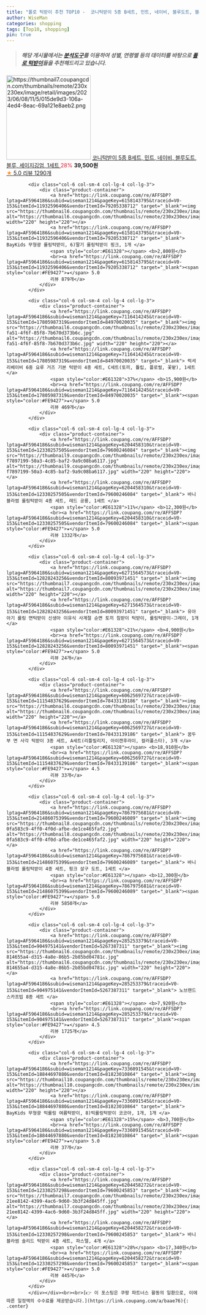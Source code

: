 ```yaml
---
title: "폴로 턱받이 추천 TOP10 -  코니턱받이 5종 B세트, 민트, 네이비, 블루도트, 블루, 세이지깅엄, 1세트 "
author: WiseMan
categories: shopping
tags: [Top10, shopping]
pin: true
---
```


> ##### 해당 게시물에서는 [**분석도구**](https://itemscout.io/)를 이용하여 **성별**, **연령별** 등의 데이터를 바탕으로 [**폴로 턱받이**](https://link.coupang.com/a/baae76)들을 추천해드리고 있습니다.
<div class="container"><div class="row">
            <div class="col-6 col-sm-4 col-lg-4 col-lg-3">
                <div class="product-container">
                    <a href="https://link.coupang.com/re/AFFSDP?lptag=AF5964186&subid=wiseman1214&pageKey=7680040340&traceid=V0-153&itemId=19093398804&vendorItemId=86214254658" target="_blank"><img src="https://thumbnail7.coupangcdn.com/thumbnails/remote/230x230ex/image/retail/images/2023/06/08/11/5/015de9d3-106a-4ed4-8eac-69a121e8aeb2.png" alt="https://thumbnail7.coupangcdn.com/thumbnails/remote/230x230ex/image/retail/images/2023/06/08/11/5/015de9d3-106a-4ed4-8eac-69a121e8aeb2.png" width="220" height="220"></a>
                    <a href="https://link.coupang.com/re/AFFSDP?lptag=AF5964186&subid=wiseman1214&pageKey=7680040340&traceid=V0-153&itemId=19093398804&vendorItemId=86214254658" target="_blank"> 코니턱받이 5종 B세트, 민트, 네이비, 블루도트, 블루, 세이지깅엄, 1세트 </a>
                    <span style="color:#E61328">28%</span> <b>39,500원</b>
                    <br><a href="https://link.coupang.com/re/AFFSDP?lptag=AF5964186&subid=wiseman1214&pageKey=7680040340&traceid=V0-153&itemId=19093398804&vendorItemId=86214254658" target="_blank"><span style="color:#FE9427">★</span> 5.0
                    리뷰 1290개</a>
                </div>
            </div>
            
            <div class="col-6 col-sm-4 col-lg-4 col-lg-3">
                <div class="product-container">
                    <a href="https://link.coupang.com/re/AFFSDP?lptag=AF5964186&subid=wiseman1214&pageKey=6158143795&traceid=V0-153&itemId=11932596406&vendorItemId=79205338712" target="_blank"><img src="https://thumbnail6.coupangcdn.com/thumbnails/remote/230x230ex/image/vendor_inventory/61df/0add77c47bc65b783e3fd65b9430ef6542b243d225270e27ac4fb4cf0831.jpg" alt="https://thumbnail6.coupangcdn.com/thumbnails/remote/230x230ex/image/vendor_inventory/61df/0add77c47bc65b783e3fd65b9430ef6542b243d225270e27ac4fb4cf0831.jpg" width="220" height="220"></a>
                    <a href="https://link.coupang.com/re/AFFSDP?lptag=AF5964186&subid=wiseman1214&pageKey=6158143795&traceid=V0-153&itemId=11932596406&vendorItemId=79205338712" target="_blank"> BayKids 무형광 롤링턱받이, 6)딸기 롤링턱받이 핑크, 1개 </a>
                    <span style="color:#E61328"></span> <b>2,800원</b>
                    <br><a href="https://link.coupang.com/re/AFFSDP?lptag=AF5964186&subid=wiseman1214&pageKey=6158143795&traceid=V0-153&itemId=11932596406&vendorItemId=79205338712" target="_blank"><span style="color:#FE9427">★</span> 5.0
                    리뷰 879개</a>
                </div>
            </div>
            
            <div class="col-6 col-sm-4 col-lg-4 col-lg-3">
                <div class="product-container">
                    <a href="https://link.coupang.com/re/AFFSDP?lptag=AF5964186&subid=wiseman1214&pageKey=7116414245&traceid=V0-153&itemId=17805987319&vendorItemId=84970020035" target="_blank"><img src="https://thumbnail6.coupangcdn.com/thumbnails/remote/230x230ex/image/retail/images/2023/02/06/16/2/e7cb06a5-fa51-4f6f-85f8-7b670d373b6c.jpg" alt="https://thumbnail6.coupangcdn.com/thumbnails/remote/230x230ex/image/retail/images/2023/02/06/16/2/e7cb06a5-fa51-4f6f-85f8-7b670d373b6c.jpg" width="220" height="220"></a>
                    <a href="https://link.coupang.com/re/AFFSDP?lptag=AF5964186&subid=wiseman1214&pageKey=7116414245&traceid=V0-153&itemId=17805987319&vendorItemId=84970020035" target="_blank"> 럭셔리베이비 6중 요루 거즈 기본 턱받이 4종 세트, C세트(토끼, 튤립, 플로럴, 꽃밭), 1세트 </a>
                    <span style="color:#E61328">37%</span> <b>15,900원</b>
                    <br><a href="https://link.coupang.com/re/AFFSDP?lptag=AF5964186&subid=wiseman1214&pageKey=7116414245&traceid=V0-153&itemId=17805987319&vendorItemId=84970020035" target="_blank"><span style="color:#FE9427">★</span> 5.0
                    리뷰 469개</a>
                </div>
            </div>
            
            <div class="col-6 col-sm-4 col-lg-4 col-lg-3">
                <div class="product-container">
                    <a href="https://link.coupang.com/re/AFFSDP?lptag=AF5964186&subid=wiseman1214&pageKey=6204458310&traceid=V0-153&itemId=12330257505&vendorItemId=79600246084" target="_blank"><img src="https://thumbnail9.coupangcdn.com/thumbnails/remote/230x230ex/image/retail/images/2356226657425772-f7897199-50a3-4c85-baf2-9a9c08ba6117.jpg" alt="https://thumbnail9.coupangcdn.com/thumbnails/remote/230x230ex/image/retail/images/2356226657425772-f7897199-50a3-4c85-baf2-9a9c08ba6117.jpg" width="220" height="220"></a>
                    <a href="https://link.coupang.com/re/AFFSDP?lptag=AF5964186&subid=wiseman1214&pageKey=6204458310&traceid=V0-153&itemId=12330257505&vendorItemId=79600246084" target="_blank"> 바니블라썸 롤링턱받이 4종 세트, 레드 공룡, 1세트 </a>
                    <span style="color:#E61328">11%</span> <b>12,300원</b>
                    <br><a href="https://link.coupang.com/re/AFFSDP?lptag=AF5964186&subid=wiseman1214&pageKey=6204458310&traceid=V0-153&itemId=12330257505&vendorItemId=79600246084" target="_blank"><span style="color:#FE9427">★</span> 5.0
                    리뷰 1332개</a>
                </div>
            </div>
            
            <div class="col-6 col-sm-4 col-lg-4 col-lg-3">
                <div class="product-container">
                    <a href="https://link.coupang.com/re/AFFSDP?lptag=AF5964186&subid=wiseman1214&pageKey=6271564573&traceid=V0-153&itemId=12828243256&vendorItemId=80093971451" target="_blank"><img src="https://thumbnail7.coupangcdn.com/thumbnails/remote/230x230ex/image/vendor_inventory/355a/ec6063d7ed1acc9350bb0f74d4334fc69c7a68f5640679cabcbe46e08a9e.jpg" alt="https://thumbnail7.coupangcdn.com/thumbnails/remote/230x230ex/image/vendor_inventory/355a/ec6063d7ed1acc9350bb0f74d4334fc69c7a68f5640679cabcbe46e08a9e.jpg" width="220" height="220"></a>
                    <a href="https://link.coupang.com/re/AFFSDP?lptag=AF5964186&subid=wiseman1214&pageKey=6271564573&traceid=V0-153&itemId=12828243256&vendorItemId=80093971451" target="_blank"> 유아 아기 롤링 면턱받이 신생아 이유식 사계절 순면 토끼 침받이 턱받이, 롤링턱받이-그레이, 1개 </a>
                    <span style="color:#E61328">21%</span> <b>4,900원</b>
                    <br><a href="https://link.coupang.com/re/AFFSDP?lptag=AF5964186&subid=wiseman1214&pageKey=6271564573&traceid=V0-153&itemId=12828243256&vendorItemId=80093971451" target="_blank"><span style="color:#FE9427">★</span> 5.0
                    리뷰 24개</a>
                </div>
            </div>
            
            <div class="col-6 col-sm-4 col-lg-4 col-lg-3">
                <div class="product-container">
                    <a href="https://link.coupang.com/re/AFFSDP?lptag=AF5964186&subid=wiseman1214&pageKey=6062569727&traceid=V0-153&itemId=11154837629&vendorItemId=78433139186" target="_blank"><img src="https://thumbnail6.coupangcdn.com/thumbnails/remote/230x230ex/image/rs_quotation_api/eyvoq4wt/76a7567dcdc54b17a904a397c2e43919.jpg" alt="https://thumbnail6.coupangcdn.com/thumbnails/remote/230x230ex/image/rs_quotation_api/eyvoq4wt/76a7567dcdc54b17a904a397c2e43919.jpg" width="220" height="220"></a>
                    <a href="https://link.coupang.com/re/AFFSDP?lptag=AF5964186&subid=wiseman1214&pageKey=6062569727&traceid=V0-153&itemId=11154837629&vendorItemId=78433139186" target="_blank"> 꿈두부 면 사각 턱받이 3종 세트, A세트(리틀빌리지, 아이캔후라이, 컬러풀스타), 3개 </a>
                    <span style="color:#E61328"></span> <b>18,910원</b>
                    <br><a href="https://link.coupang.com/re/AFFSDP?lptag=AF5964186&subid=wiseman1214&pageKey=6062569727&traceid=V0-153&itemId=11154837629&vendorItemId=78433139186" target="_blank"><span style="color:#FE9427">★</span> 4.5
                    리뷰 33개</a>
                </div>
            </div>
            
            <div class="col-6 col-sm-4 col-lg-4 col-lg-3">
                <div class="product-container">
                    <a href="https://link.coupang.com/re/AFFSDP?lptag=AF5964186&subid=wiseman1214&pageKey=7867975681&traceid=V0-153&itemId=21486075399&vendorItemId=79600246089" target="_blank"><img src="https://thumbnail8.coupangcdn.com/thumbnails/remote/230x230ex/image/retail/images/4258462603291568-0fa583c9-4ff0-4f0d-afbe-de1ce465faf2.jpg" alt="https://thumbnail8.coupangcdn.com/thumbnails/remote/230x230ex/image/retail/images/4258462603291568-0fa583c9-4ff0-4f0d-afbe-de1ce465faf2.jpg" width="220" height="220"></a>
                    <a href="https://link.coupang.com/re/AFFSDP?lptag=AF5964186&subid=wiseman1214&pageKey=7867975681&traceid=V0-153&itemId=21486075399&vendorItemId=79600246089" target="_blank"> 바니블라썸 롤링턱받이 4종 세트, 핑크 살구 도트, 1세트 </a>
                    <span style="color:#E61328"></span> <b>12,300원</b>
                    <br><a href="https://link.coupang.com/re/AFFSDP?lptag=AF5964186&subid=wiseman1214&pageKey=7867975681&traceid=V0-153&itemId=21486075399&vendorItemId=79600246089" target="_blank"><span style="color:#FE9427">★</span> 5.0
                    리뷰 5850개</a>
                </div>
            </div>
            
            <div class="col-6 col-sm-4 col-lg-4 col-lg-3">
                <div class="product-container">
                    <a href="https://link.coupang.com/re/AFFSDP?lptag=AF5964186&subid=wiseman1214&pageKey=285253379&traceid=V0-153&itemId=904975141&vendorItemId=5267387311" target="_blank"><img src="https://thumbnail6.coupangcdn.com/thumbnails/remote/230x230ex/image/retail/images/3049992126295861-814655a4-d315-4a8e-86b5-2b85bd04781c.jpg" alt="https://thumbnail6.coupangcdn.com/thumbnails/remote/230x230ex/image/retail/images/3049992126295861-814655a4-d315-4a8e-86b5-2b85bd04781c.jpg" width="220" height="220"></a>
                    <a href="https://link.coupang.com/re/AFFSDP?lptag=AF5964186&subid=wiseman1214&pageKey=285253379&traceid=V0-153&itemId=904975141&vendorItemId=5267387311" target="_blank"> 노브랜드 스카프빕 8종 세트 </a>
                    <span style="color:#E61328"></span> <b>7,920원</b>
                    <br><a href="https://link.coupang.com/re/AFFSDP?lptag=AF5964186&subid=wiseman1214&pageKey=285253379&traceid=V0-153&itemId=904975141&vendorItemId=5267387311" target="_blank"><span style="color:#FE9427">★</span> 4.5
                    리뷰 1725개</a>
                </div>
            </div>
            
            <div class="col-6 col-sm-4 col-lg-4 col-lg-3">
                <div class="product-container">
                    <a href="https://link.coupang.com/re/AFFSDP?lptag=AF5964186&subid=wiseman1214&pageKey=7336091545&traceid=V0-153&itemId=18844697880&vendorItemId=81823010864" target="_blank"><img src="https://thumbnail10.coupangcdn.com/thumbnails/remote/230x230ex/image/vendor_inventory/a637/42120379eb281acaecd8c64a1030d90a23b7f67118cdc7bcb0f9d18fa51b.jpg" alt="https://thumbnail10.coupangcdn.com/thumbnails/remote/230x230ex/image/vendor_inventory/a637/42120379eb281acaecd8c64a1030d90a23b7f67118cdc7bcb0f9d18fa51b.jpg" width="220" height="220"></a>
                    <a href="https://link.coupang.com/re/AFFSDP?lptag=AF5964186&subid=wiseman1214&pageKey=7336091545&traceid=V0-153&itemId=18844697880&vendorItemId=81823010864" target="_blank"> BayKids 무형광 빅롤링 여름턱받이, 8)빅롤링턱받이 코코아, 1개, 1개 </a>
                    <span style="color:#E61328">15%</span> <b>3,700원</b>
                    <br><a href="https://link.coupang.com/re/AFFSDP?lptag=AF5964186&subid=wiseman1214&pageKey=7336091545&traceid=V0-153&itemId=18844697880&vendorItemId=81823010864" target="_blank"><span style="color:#FE9427">★</span> 5.0
                    리뷰 37개</a>
                </div>
            </div>
            
            <div class="col-6 col-sm-4 col-lg-4 col-lg-3">
                <div class="product-container">
                    <a href="https://link.coupang.com/re/AFFSDP?lptag=AF5964186&subid=wiseman1214&pageKey=6204458272&traceid=V0-153&itemId=12330257298&vendorItemId=79600245853" target="_blank"><img src="https://thumbnail7.coupangcdn.com/thumbnails/remote/230x230ex/image/retail/images/3724261764103127-21ee8142-4399-4ac6-9d60-3b3f24d845ff.jpg" alt="https://thumbnail7.coupangcdn.com/thumbnails/remote/230x230ex/image/retail/images/3724261764103127-21ee8142-4399-4ac6-9d60-3b3f24d845ff.jpg" width="220" height="220"></a>
                    <a href="https://link.coupang.com/re/AFFSDP?lptag=AF5964186&subid=wiseman1214&pageKey=6204458272&traceid=V0-153&itemId=12330257298&vendorItemId=79600245853" target="_blank"> 바니블라썸 솔리드 턱받이 4종 세트, 파스텔, 4개 </a>
                    <span style="color:#E61328">28%</span> <b>17,340원</b>
                    <br><a href="https://link.coupang.com/re/AFFSDP?lptag=AF5964186&subid=wiseman1214&pageKey=6204458272&traceid=V0-153&itemId=12330257298&vendorItemId=79600245853" target="_blank"><span style="color:#FE9427">★</span> 5.0
                    리뷰 445개</a>
                </div>
            </div>
            </div></div><br><br>[👉 이 포스팅은 쿠팡 파트너스 활동의 일환으로, 이에 따른 일정액의 수수료를 제공받습니다.](https://link.coupang.com/a/baae76){: .center}